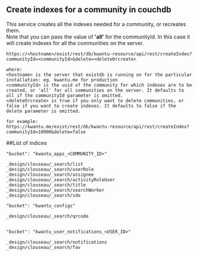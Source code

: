 ## Create indexes for a community in couchdb <br>

This service creates all the indexes needed for a community, or recreates them. <br>
Note that you can pass the value of **'all'** for the communityId. In this case it will create indexes for all the communities on the server. <br>

```http
https://<hostname>/exist/rest/db/kwantu-resource/api/rest/createIndex?communityId=<communityId>&delete=<deleteOrcreate>

where:
<hostname> is the server that existdb is running on for the particular installation: eg. kwantu.me for production
<communityId> is the uuid of the community for which indexes are to be created, or 'all' for all communities on the server. It defaults to all if the communityId parameter is omitted.
<deleteOrcreate> is true if you only want to delete communities, or false if you want to create indexes. It defaults to false if the delete parameter is omitted.

for example:
https://kwantu.me/exist/rest/db/kwantu-resource/api/rest/createIndex?communityId=10000&delete=false
```


##List of indices 
```
"bucket": "kwantu_apps_<COMMUNITY_ID>"

_design/clouseau/_search/list
_design/clouseau/_search/userRole
_design/clouseau/_search/assignee
_design/clouseau/_search/activityRoleUser
_design/clouseau/_search/title
_design/clouseau/_search/searchWorker
_design/clouseau/_search/sdo
               
"bucket": "kwantu_configs"          

_design/clouseau/_search/qrcode


"bucket": "kwantu_user_notifications_<USER_ID>"

_design/clouseau/_search/notifications
_design/clouseau/_search/fav
```
